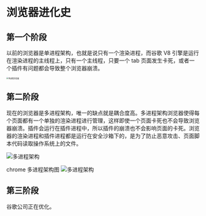 # 浏览器进化史

## 第一个阶段

以前的浏览器是单进程架构，也就是说只有一个渲染进程，而谷歌 V8 引擎是运行在渲染进程的主线程上，只有一个主线程，只要一个 tab 页面发生卡死，或者一个插件有问题都会导致整个浏览器崩溃。

<img src="/img/HowBrowsersWork/单进程浏览器图.jpg" alt="单进程浏览器" style="zoom: 33%;" />

## 第二阶段

现在的浏览器是多进程架构，唯一的缺点就是耦合度高。多进程架构浏览器使得每个页面都有一个单独的渲染进程进行管理，这样即使一个页面卡死也不会导致浏览器崩溃。插件会运行在插件进程中，所以插件的崩溃也不会影响页面的卡死。浏览器的渲染进程和插件进程都是运行在安全沙箱下的，是为了防止恶意攻击、页面脚本代码读取操作系统上的文件。

<img src="/img/HowBrowsersWork/多进程架构图.png" alt="多进程架构"  />

chrome 多进程架构图
<img src="/img/HowBrowsersWork/chrome多进程架构图.png" alt="多进程架构"  />

## 第三阶段

谷歌公司正在优化。
